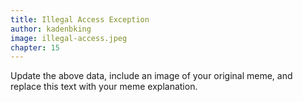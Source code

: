 ```yaml
---
title: Illegal Access Exception
author: kadenbking
image: illegal-access.jpeg
chapter: 15
---
```

Update the above data, include an image of your original meme, and replace this text with your meme explanation.
